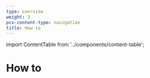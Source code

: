 ```yaml
---
type: overview
weight: 3
pcx-content-type: navigation
title: How to
---
```


import ContentTable from '../components/content-table';

# How to

<ContentTable path="how-to" />
